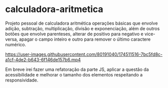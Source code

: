 # calculadora-aritmetica
Projeto pessoal de calculadora aritmética operações básicas que envolve adição, subtração, multiplicação, divisão e exponenciação, além de outros botões que envolve parenteses, alterar de positivo para negativo e vice-versa, apagar o campo inteiro e outro para remover o último caractere numérico.


https://user-images.githubusercontent.com/80191040/174511516-7bc5fd8c-a1cf-4de2-b643-6f146de157b6.mp4

Em breve irei fazer uma refatoração da parte JS, aplicar a questão da acessibilidade e melhorar o tamanho dos elementos respeitando a responsividade.
